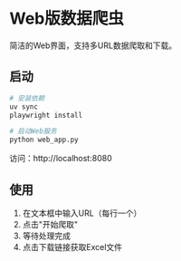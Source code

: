 # Web版数据爬虫

简洁的Web界面，支持多URL数据爬取和下载。

## 启动

```bash
# 安装依赖
uv sync
playwright install

# 启动Web服务
python web_app.py
```

访问：http://localhost:8080

## 使用

1. 在文本框中输入URL（每行一个）
2. 点击"开始爬取"
3. 等待处理完成
4. 点击下载链接获取Excel文件

